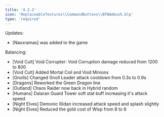 ```yaml
---
title: '4.3.2'
icon: 'ReplaceableTextures\\CommandButtons\\BTNAmbush.blp'
type: 'required'
---
```

Updates:
- [Naxxramas] was added to the game
 
Balancing:
- [Void Cult] Void Corrupter: Void Corruption damage reduced from 1200 to 800
- [Void Cult] Added Mortal Coil and Void Minions
- [Gnolls] Changed Gnoll Leader attack cooldown from 0.3s to 0.9s
- [Dragons] Reworked the Green Dragon line
- [Outland] Chaos Raider now back in Hybrid random
- [Humans] Dalaran Guard Tower soft stat buff increasing it's attack speed
- [Night Elves] Demonic Illidan increased attack speed and splash slightly
- [Night Elves] Reduced the gold cost of Wisp from 8 to 6

